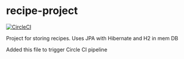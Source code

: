 # recipe-project

[![CircleCI](https://dl.circleci.com/status-badge/img/gh/ragnarzone/recipe-project/tree/master.svg?style=svg)](https://dl.circleci.com/status-badge/redirect/gh/ragnarzone/recipe-project/tree/master)

Project for storing recipes. Uses JPA with Hibernate and H2 in mem DB

Added this file to trigger Circle CI pipeline
